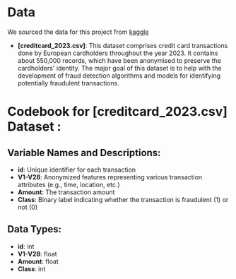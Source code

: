 # Data
We sourced the data for this project from [kaggle](https://www.kaggle.com/datasets/nelgiriyewithana/credit-card-fraud-detection-dataset-2023)
-   **[creditcard_2023.csv]**: This dataset comprises credit card transactions done by European cardholders throughout the year 2023. It contains about 550,000 records, which have been anonymised to preserve the cardholders' identity. The major goal of this dataset is to help with the development of fraud detection algorithms and models for identifying potentially fraudulent transactions.

# Codebook for [creditcard_2023.csv] Dataset :

## Variable Names and Descriptions:

-   **id**: Unique identifier for each transaction
-   **V1-V28**: Anonymized features representing various transaction attributes (e.g., time, location, etc.)
-   **Amount**: The transaction amount
-   **Class**: Binary label indicating whether the transaction is  fraudulent (1) or not (0)

## Data Types:

-   **id**: int
-   **V1-V28**: float
-   **Amount**: float
-   **Class**: int



